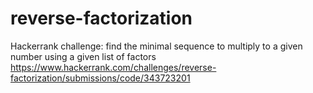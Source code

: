 # reverse-factorization
Hackerrank challenge: find the minimal sequence to multiply to a given number using a given list of factors
https://www.hackerrank.com/challenges/reverse-factorization/submissions/code/343723201
